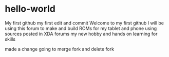 # hello-world
My first github
my first edit and commit
Welcome to my first github 
I will be using this forum to make and build ROMs for my tablet and phone using sources posted in XDA forums
my new hobby and hands on learning for skills

made a change going to merge fork and delete fork
